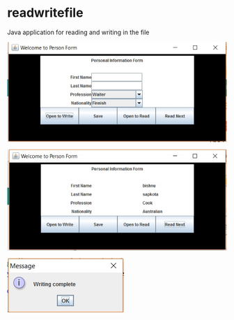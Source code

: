 # readwritefile
Java application for reading and writing in the file

![img](https://github.com/dinesh2043/readwritefile/blob/master/img1.jpg)

![img](https://github.com/dinesh2043/readwritefile/blob/master/img2.jpg)

![img](https://github.com/dinesh2043/readwritefile/blob/master/img3.jpg)

